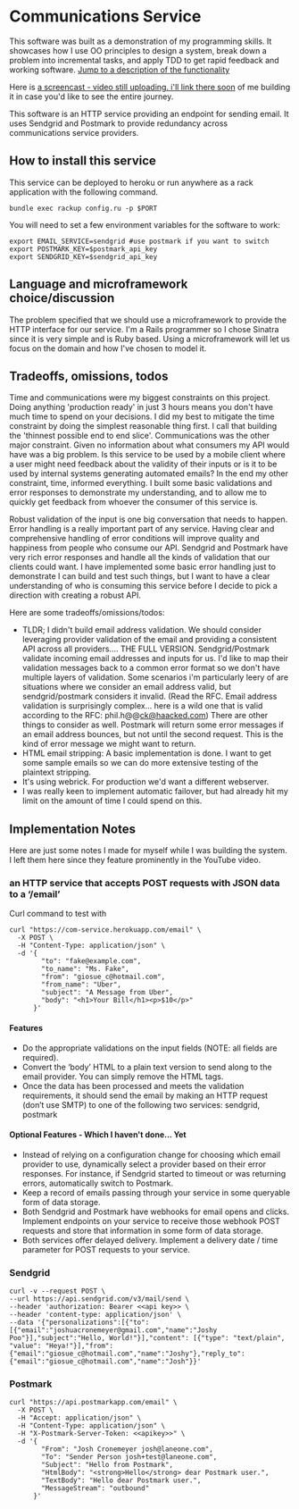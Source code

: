 # Communications Service

This software was built as a demonstration of my programming skills. It showcases how I use OO principles to design a system, break down a problem into incremental tasks, and apply TDD to get rapid feedback and working software. [Jump to a description of the functionality](#an-http-service-that-accepts-post-requests-with-json-data-to-a-email)

Here is [a screencast - video still uploading. i'll link there soon](https://) of me building it in case you'd like to see the entire journey.

This software is an HTTP service providing an endpoint for sending email. It uses Sendgrid and Postmark to provide redundancy across communications service providers.

## How to install this service

This service can be deployed to heroku or run anywhere as a rack application with the following command.

`bundle exec rackup config.ru -p $PORT`

You will need to set a few environment variables for the software to work:

```
export EMAIL_SERVICE=sendgrid #use postmark if you want to switch
export POSTMARK_KEY=$postmark_api_key
export SENDGRID_KEY=$sendgrid_api_key
```

## Language and microframework choice/discussion

The problem specified that we should use a microframework to provide the HTTP interface for our service. I'm a Rails programmer so I chose Sinatra since it is very simple and is Ruby based. Using a microframework will let us focus on the domain and how I've chosen to model it.

## Trade­offs, omissions, todos

Time and communications were my biggest constraints on this project. Doing anything 'production ready' in just 3 hours means you don't have much time to spend on your decisions. I did my best to mitigate the time constraint by doing the simplest reasonable thing first. I call that building the 'thinnest possible end to end slice'. Communications was the other major constraint. Given no information about what consumers my API would have was a big problem. Is this service to be used by a mobile client where a user might need feedback about the validity of their inputs or is it to be used by internal systems generating automated emails? In the end my other constraint, time, informed everything. I built some basic validations and error responses to demonstrate my understanding, and to allow me to quickly get feedback from whoever the consumer of this service is.

Robust validation of the input is one big conversation that needs to happen. Error handling is a really important part of any service. Having clear and comprehensive handling of error conditions will improve quality and happiness from people who consume our API. Sendgrid and Postmark have very rich error responses and handle all the kinds of validation that our clients could want. I have implemented some basic error handling just to demonstrate I can build and test such things, but I want to have a clear understanding of who is consuming this service before I decide to pick a direction with creating a robust API.

Here are some tradeoffs/omissions/todos:

* TLDR; I didn't build email address validation. We should consider leveraging provider validation of the email and providing a consistent API across all providers.... THE FULL VERSION. Sendgrid/Postmark validate incoming email addresses and inputs for us. I'd like to map their validation messages back to a common error format so we don't have multiple layers of validation. Some scenarios i'm particularly leery of are situations where we consider an email address valid, but sendgrid/postmark considers it invalid. (Read the RFC. Email address validation is surprisingly complex... here is a wild one that is valid according to the RFC: phil.h\@\@ck@haacked.com) There are other things to consider as well. Postmark will return some error messages if an email address bounces, but not until the second request. This is the kind of error message we might want to return.
* HTML email stripping: A basic implementation is done. I want to get some sample emails so we can do more extensive testing of the plaintext stripping.
* It's using webrick. For production we'd want a different webserver.
* I was really keen to implement automatic failover, but had already hit my limit on the amount of time I could spend on this.

## Implementation Notes

Here are just some notes I made for myself while I was building the system. I left them here since they feature prominently in the YouTube video.

### an HTTP service that accepts POST requests with JSON data to a ‘/email’

Curl command to test with

```
curl "https://com-service.herokuapp.com/email" \
  -X POST \
  -H "Content-Type: application/json" \
  -d '{
        "to": "fake@example.com",
        "to_name": "Ms. Fake",
        "from": "giosue_c@hotmail.com",
        "from_name": "Uber",
        "subject": "A Message from Uber",
        "body": "<h1>Your Bill</h1><p>$10</p>"
      }'
```

#### Features

* Do the appropriate validations on the input fields (NOTE: all fields are required).
* Convert the ‘body’ HTML to a plain text version to send along to the email provider. You can simply remove the HTML tags.
* Once the data has been processed and meets the validation requirements, it should send the email by making an HTTP request (don’t use SMTP) to one of the following two services: sendgrid, postmark

#### Optional Features - Which I haven't done... Yet

* Instead of relying on a configuration change for choosing which email provider to use, dynamically select a provider based on their error responses. For instance, if Sendgrid started to timeout or was returning errors, automatically switch to Postmark.
* Keep a record of emails passing through your service in some queryable form of data storage.
* Both Sendgrid and Postmark have webhooks for email opens and clicks. Implement endpoints on your service to receive those webhook POST requests and store that information in some form of data storage.
* Both services offer delayed delivery. Implement a delivery date / time parameter for POST requests to your service.


### Sendgrid

```
curl -v --request POST \
--url https://api.sendgrid.com/v3/mail/send \
--header 'authorization: Bearer <<api key>> \
--header 'content-type: application/json' \
--data '{"personalizations":[{"to":[{"email":"joshuacronemeyer@gmail.com","name":"Joshy Poo"}],"subject":"Hello, World!"}],"content": [{"type": "text/plain", "value": "Heya!"}],"from":{"email":"giosue_c@hotmail.com","name":"Joshy"},"reply_to":{"email":"giosue_c@hotmail.com","name":"Josh"}}'
```

### Postmark

```
curl "https://api.postmarkapp.com/email" \
  -X POST \
  -H "Accept: application/json" \
  -H "Content-Type: application/json" \
  -H "X-Postmark-Server-Token: <<apikey>>" \
  -d '{
        "From": "Josh Cronemeyer josh@laneone.com",
        "To": "Sender Person josh+test@laneone.com",
        "Subject": "Hello from Postmark",
        "HtmlBody": "<strong>Hello</strong> dear Postmark user.",
        "TextBody": "Hello dear Postmark user.",
        "MessageStream": "outbound"
      }'
```

